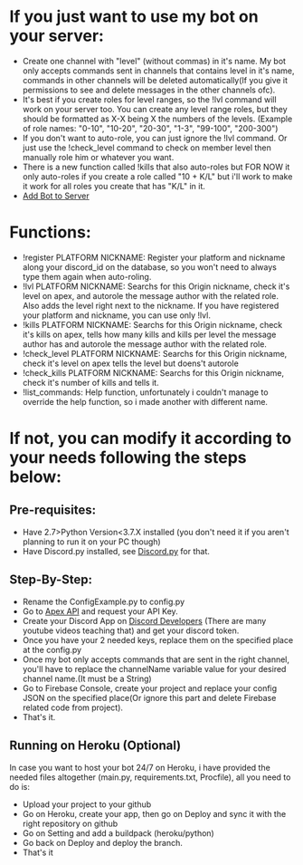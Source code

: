 # If you just want to use my bot on your server:
* Create one channel with "level" (without commas) in it's name. My bot only accepts commands sent in channels that contains level in it's name, commands in other channels will be deleted automatically(If you give it permissions to see and delete messages in the other channels ofc).
* It's best if you create roles for level ranges, so the !lvl command will work on your server too. You can create any level range roles, but they should be formatted as X-X being X the numbers of the levels. (Example of role names: "0-10", "10-20", "20-30", "1-3", "99-100", "200-300")
* If you don't want to auto-role, you can just ignore the !lvl command. Or just use the !check_level command to check on member level then manually role him or whatever you want.
* There is a new function called !kills that also auto-roles but FOR NOW it only auto-roles if you create a role called "10 + K/L" but i'll work to make it work for all roles you create that has "K/L" in it.
* [Add Bot to Server](https://discordapp.com/api/oauth2/authorize?client_id=547439065801162763&permissions=0&scope=bot)

# Functions:
* !register PLATFORM NICKNAME: Register your platform and nickname along your discord_id on the database, so you won't need to always type them again when auto-roling.
* !lvl PLATFORM NICKNAME: Searchs for this Origin nickname, check it's level on apex, and autorole the message author with the related role. Also adds the level right next to the nickname. If you have registered your platform and nickname, you can use only !lvl.
* !kills PLATFORM NICKNAME: Searchs for this Origin nickname, check it's kills on apex, tells how many kills and kills per level the message author has and autorole the message author with the related role.
* !check_level PLATFORM NICKNAME: Searchs for this Origin nickname, check it's level on apex tells the level but doens't autorole
* !check_kills PLATFORM NICKNAME: Searchs for this Origin nickname, check it's number of kills and tells it.
* !list_commands: Help function, unfortunately i couldn't manage to override the help function, so i made another with different name.

# If not, you can modify it according to your needs following the steps below:

## Pre-requisites:
* Have  2.7>Python Version<3.7.X installed (you don't need it if you aren't planning to run it on your PC though) 
* Have Discord.py installed, see [Discord.py](https://github.com/Rapptz/discord.py) for that.
## Step-By-Step:
* Rename the ConfigExample.py to config.py
* Go to [Apex API](https://apex.tracker.gg/site-api) and request your API Key.
* Create your Discord App on [Discord Developers](https://discordapp.com/login?redirect_to=%2Fdevelopers%2Fapplications%2F) (There are many youtube videos teaching that) and get your discord token.
* Once you have your 2 needed keys, replace them on the specified place at the config.py
* Once my bot only accepts commands that are sent in the right channel, you'll have to replace the channelName variable value for your desired channel name.(It must be a String)
* Go to Firebase Console, create your project and replace your config JSON on the specified place(Or ignore this part and delete Firebase related code from project).
* That's it.

## Running on Heroku (Optional)
In case you want to host your bot 24/7 on Heroku, i have provided the needed files altogether (main.py, requirements.txt, Procfile), all you need to do is:
* Upload your project to your github
* Go on Heroku, create your app, then go on Deploy and sync it with the right repository on github
* Go on Setting and add a buildpack (heroku/python)
* Go back on Deploy and deploy the branch.
* That's it
